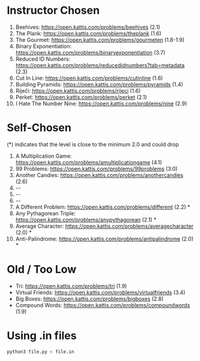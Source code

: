 # Instructor Chosen 
1. Beehives: https://open.kattis.com/problems/beehives (2.1)
2. The Plank: https://open.kattis.com/problems/theplank (1.6)
3. The Gourmet: https://open.kattis.com/problems/gourmeten (1.8-1.9)
4. Binary Exponentiation: https://open.kattis.com/problems/binaryexponentiation (3.7)
5. Reduced ID Numbers: https://open.kattis.com/problems/reducedidnumbers?tab=metadata (2.3)
6. Cut In Line: https://open.kattis.com/problems/cutinline (1.6)
7. Building Pyramids: https://open.kattis.com/problems/pyramids (1.4)
8. Riječi: https://open.kattis.com/problems/rijeci (1.6)
9. Perket: https://open.kattis.com/problems/perket (2.1)
10. I Hate The Number Nine: https://open.kattis.com/problems/nine (2.9)

# Self-Chosen
(*) indicates that the level is close to the minimum 2.0 and could drop
1. A Multiplication Game: https://open.kattis.com/problems/amultiplicationgame (4.1)
2. 99 Problems: https://open.kattis.com/problems/99problems (3.0)
3. Another Candies: https://open.kattis.com/problems/anothercandies (2.6)
4. --
5. --
6. --
7. A Different Problem: https://open.kattis.com/problems/different (2.2) * 
8. Any Pythagorean Triple: https://open.kattis.com/problems/anypythagorean (2.1) * 
9. Average Character: https://open.kattis.com/problems/averagecharacter (2.0) * 
10. Anti-Palindrome: https://open.kattis.com/problems/antipalindrome (2.0) * 

# Old / Too Low
- Tri: https://open.kattis.com/problems/tri (1.9) 
- Virtual Friends: https://open.kattis.com/problems/virtualfriends (3.4) <br />
- Big Boxes: https://open.kattis.com/problems/bigboxes (2.8) <br />
- Compound Words: https://open.kattis.com/problems/compoundwords (1.9)

# Using .in files
```bash
python3 file.py < file.in
```
